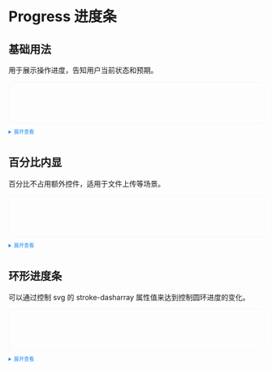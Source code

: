 <style>
  .example{
      border: 1px solid #f5f5f5;
      border-radius: 5px;
      padding:20px;
  }
  .mask {
  position: absolute;
  top: 50%;
  left: 24%;
  transform: translate(-50%, -50%);
}
  details > summary:first-of-type {
      font-size: 10px;
      padding: 8px 0;
      cursor: pointer;
      color: #1989fa;
  }
</style>
# Progress 进度条
## 基础用法
用于展示操作进度，告知用户当前状态和预期。
<div class="example">
  <div style="width: 640px;padding: 20px 0;">
    <tass-progress color="#e6a23c" :percent='60' select="on"></tass-progress>
    <tass-progress color="#FFAABB" :percent='50' select="on"></tass-progress>
    <tass-progress color="#67c23a" :percent='100' select="on"></tass-progress>
    <tass-progress color="#F0E68C" :percent='80' status="warning" select="on"></tass-progress>
    <tass-progress  :percent='40' status="success" select="on"></tass-progress>
  </div>
</div>

<details>
<summary>展开查看</summary>

```vue
<template>
  <div style="width: 640px;padding: 20px 0;">
    <tass-progress color="#e6a23c" :percent='60' select="on"></tass-progress>
    <tass-progress color="#FFAABB" :percent='50' select="on"></tass-progress>
    <tass-progress color="#67c23a" :percent='100' select="on"></tass-progress>
    <tass-progress color="#F0E68C" :percent='80' status="warning" select="on"></tass-progress>
    <tass-progress  :percent='40' status="success" select="on"></tass-progress>
  </div>
</template>
```
</details>

## 百分比内显
百分比不占用额外控件，适用于文件上传等场景。
<div class="example">
  <div style="width: 640px;padding: 20px 0;">
    <tass-progress color="#e6a23c" :percent='60' select="on" type="in"></tass-progress>
    <tass-progress color="#67c23a" :percent='100' select="on" type="in"></tass-progress>
    <tass-progress color="#F0E68C" :percent='80' select="on" type="in"></tass-progress>
    <tass-progress color="#FFAABB" :percent='40' select="on" type="in"></tass-progress>
  </div>
</div>

<details>
<summary>展开查看</summary>

```vue
<template>
  <div style="width: 640px;padding: 20px 0;">
    <tass-progress color="#e6a23c" :percent='60' select="on" type="in"></tass-progress>
    <tass-progress color="#67c23a" :percent='100' select="on" type="in"></tass-progress>
    <tass-progress color="#F0E68C" :percent='80' select="on" type="in"></tass-progress>
    <tass-progress color="#FFAABB" :percent='40' select="on" type="in"></tass-progress>
  </div>
</template>
```
</details>

## 环形进度条
可以通过控制 svg 的 stroke-dasharray 属性值来达到控制圆环进度的变化。
<div class="example">
  <div style="width: 640px;padding: 20px 0;">
    <tass-progress color="#FFAABB" :percent='50'></tass-progress>
    <tass-progress color="#F0E68C" :percent='90' status="warning"></tass-progress>
    <tass-progress color="#e6a23c" :percent='100' status="success"></tass-progress>
  </div>
</div>

<details>
<summary>展开查看</summary>

```vue
<template>
  <div style="width: 640px;padding: 20px 0;">
    <tass-progress color="#FFAABB" :percent='50'></tass-progress>
    <tass-progress color="#F0E68C" :percent='90' status="warning"></tass-progress>
    <tass-progress color="#e6a23c" :percent='100' status="success"></tass-progress>
  </div>
</template>
```
</details>
